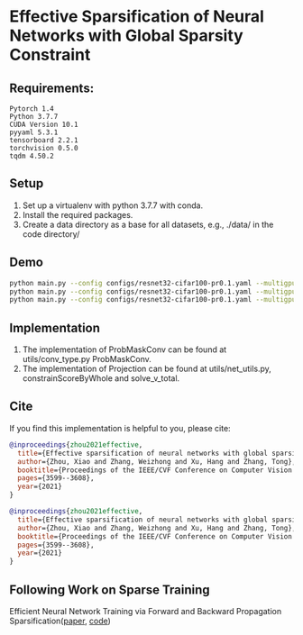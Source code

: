 # Effective Sparsification of Neural Networks with Global Sparsity Constraint

## Requirements:

```
Pytorch 1.4
Python 3.7.7
CUDA Version 10.1
pyyaml 5.3.1
tensorboard 2.2.1
torchvision 0.5.0
tqdm 4.50.2
```
## Setup
1. Set up a virtualenv with python 3.7.7 with conda.
2. Install the required packages.
3. Create a data directory as a base for all datasets, e.g., ./data/ in the code directory/
## Demo
```bash
python main.py --config configs/resnet32-cifar100-pr0.1.yaml --multigpu 0 --data dataset/ --prune-rate 0.1 --lr 6e-3
python main.py --config configs/resnet32-cifar100-pr0.1.yaml --multigpu 0 --data dataset/ --prune-rate 0.05 --lr 6e-3
python main.py --config configs/resnet32-cifar100-pr0.1.yaml --multigpu 0 --data dataset/ --prune-rate 0.02 --lr 6e-3
```
## Implementation
1. The implementation of ProbMaskConv can be found at utils/conv_type.py ProbMaskConv.
2. The implementation of Projection can be found at utils/net_utils.py, constrainScoreByWhole and solve_v_total.

## Cite
If you find this implementation is helpful to you, please cite:

```BibTeX
@inproceedings{zhou2021effective,
  title={Effective sparsification of neural networks with global sparsity constraint},
  author={Zhou, Xiao and Zhang, Weizhong and Xu, Hang and Zhang, Tong},
  booktitle={Proceedings of the IEEE/CVF Conference on Computer Vision and Pattern Recognition},
  pages={3599--3608},
  year={2021}
}
```

```BibTeX
@inproceedings{zhou2021effective,
  title={Effective sparsification of neural networks with global sparsity constraint},
  author={Zhou, Xiao and Zhang, Weizhong and Xu, Hang and Zhang, Tong},
  booktitle={Proceedings of the IEEE/CVF Conference on Computer Vision and Pattern Recognition},
  pages={3599--3608},
  year={2021}
}
```

## Following Work on Sparse Training

Efficient Neural Network Training via Forward and Backward Propagation Sparsification([paper](https://proceedings.neurips.cc/paper/2021/file/80f2f15983422987ea30d77bb531be86-Paper.pdf), [code](https://github.com/x-zho14/VRPGE-Sparse-Training))
